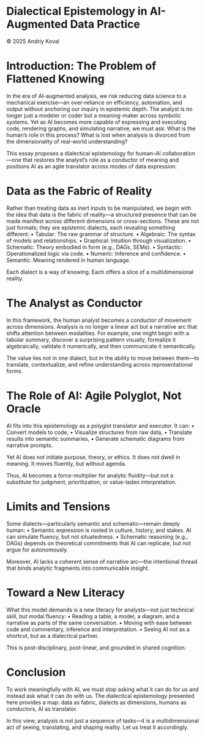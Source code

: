 # Dialectical Epistemology in AI-Augmented Data Practice

© 2025 Andriy Koval

# Introduction: The Problem of Flattened Knowing

In the era of AI-augmented analysis, we risk reducing data science to a mechanical exercise—an over-reliance on efficiency, automation, and output without anchoring our inquiry in epistemic depth. The analyst is no longer just a modeler or coder but a meaning-maker across symbolic systems. Yet as AI becomes more capable of expressing and executing code, rendering graphs, and simulating narrative, we must ask: What is the human’s role in this process? What is lost when analysis is divorced from the dimensionality of real-world understanding?

This essay proposes a dialectical epistemology for human–AI collaboration—one that restores the analyst’s role as a conductor of meaning and positions AI as an agile translator across modes of data expression.

# Data as the Fabric of Reality

Rather than treating data as inert inputs to be manipulated, we begin with the idea that data is the fabric of reality—a structured presence that can be made manifest across different dimensions or cross-sections. These are not just formats; they are epistemic dialects, each revealing something different:
	•	Tabular: The raw grammar of structure.
	•	Algebraic: The syntax of models and relationships.
	•	Graphical: Intuition through visualization.
	•	Schematic: Theory embodied in form (e.g., DAGs, SEMs).
	•	Syntactic: Operationalized logic via code.
	•	Numeric: Inference and confidence.
	•	Semantic: Meaning rendered in human language.

Each dialect is a way of knowing. Each offers a slice of a multidimensional reality.

# The Analyst as Conductor

In this framework, the human analyst becomes a conductor of movement across dimensions. Analysis is no longer a linear act but a narrative arc that shifts attention between modalities. For example, one might begin with a tabular summary, discover a surprising pattern visually, formalize it algebraically, validate it numerically, and then communicate it semantically.

The value lies not in one dialect, but in the ability to move between them—to translate, contextualize, and refine understanding across representational forms.

# The Role of AI: Agile Polyglot, Not Oracle

AI fits into this epistemology as a polyglot translator and executor. It can:
	•	Convert models to code,
	•	Visualize structures from raw data,
	•	Translate results into semantic summaries,
	•	Generate schematic diagrams from narrative prompts.

Yet AI does not initiate purpose, theory, or ethics. It does not dwell in meaning. It moves fluently, but without agenda.

Thus, AI becomes a force-multiplier for analytic fluidity—but not a substitute for judgment, prioritization, or value-laden interpretation.

# Limits and Tensions

Some dialects—particularly semantic and schematic—remain deeply human:
	•	Semantic expression is rooted in culture, history, and stakes. AI can simulate fluency, but not situatedness.
	•	Schematic reasoning (e.g., DAGs) depends on theoretical commitments that AI can replicate, but not argue for autonomously.

Moreover, AI lacks a coherent sense of narrative arc—the intentional thread that binds analytic fragments into communicable insight.

# Toward a New Literacy

What this model demands is a new literacy for analysts—not just technical skill, but modal fluency:
	•	Reading a table, a model, a diagram, and a narrative as parts of the same conversation.
	•	Moving with ease between code and commentary, inference and interpretation.
	•	Seeing AI not as a shortcut, but as a dialectical partner.

This is post-disciplinary, post-linear, and grounded in shared cognition.

# Conclusion

To work meaningfully with AI, we must stop asking what it can do for us and instead ask what it can do with us. The dialectical epistemology presented here provides a map: data as fabric, dialects as dimensions, humans as conductors, AI as translator.

In this view, analysis is not just a sequence of tasks—it is a multidimensional act of seeing, translating, and shaping reality. Let us treat it accordingly.

